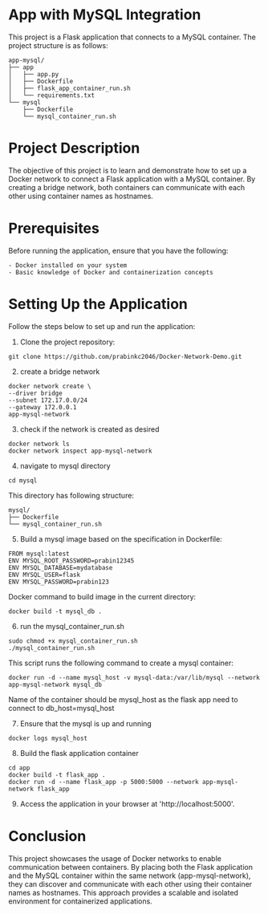 # App with MySQL Integration

This project is a Flask application that connects to a MySQL container. The project structure is as follows:

```
app-mysql/
├── app
│   ├── app.py
│   ├── Dockerfile
│   ├── flask_app_container_run.sh
│   └── requirements.txt
└── mysql
    ├── Dockerfile
    └── mysql_container_run.sh

```

# Project Description

The objective of this project is to learn and demonstrate how to set up a Docker network to connect a Flask application with a MySQL container. By creating a bridge network, both containers can communicate with each other using container names as hostnames.

# Prerequisites

Before running the application, ensure that you have the following:

	- Docker installed on your system
	- Basic knowledge of Docker and containerization concepts

# Setting Up the Application

Follow the steps below to set up and run the application:

1. Clone the project repository:

```
git clone https://github.com/prabinkc2046/Docker-Network-Demo.git
```

2. create a bridge network

```
docker network create \
--driver bridge
--subnet 172.17.0.0/24
--gateway 172.0.0.1
app-mysql-network
```

3. check if the network is created as desired

```
docker network ls 
docker network inspect app-mysql-network
```

4. navigate to mysql directory

```
cd mysql
```

This directory has following structure:

```
mysql/
├── Dockerfile
└── mysql_container_run.sh
```
5. Build a mysql image based on the specification in Dockerfile:

```
FROM mysql:latest
ENV MYSQL_ROOT_PASSWORD=prabin12345
ENV MYSQL_DATABASE=mydatabase
ENV MYSQL_USER=flask
ENV MYSQL_PASSWORD=prabin123
```
Docker command to build image in the current directory:

```
docker build -t mysql_db .
```

6. run the mysql_container_run.sh

```
sudo chmod +x mysql_container_run.sh
./mysql_container_run.sh
```

This script runs the following command to create a mysql container:

```
docker run -d --name mysql_host -v mysql-data:/var/lib/mysql --network app-mysql-network mysql_db
```

Name of the container should be mysql_host as the flask app need to connect to db_host=mysql_host

7. Ensure that the mysql is up and running

```
docker logs mysql_host
```

8. Build the flask application container

```
cd app
docker build -t flask_app .
docker run -d --name flask_app -p 5000:5000 --network app-mysql-network flask_app
```
9. Access the application in your browser at 'http://localhost:5000'.


# Conclusion

This project showcases the usage of Docker networks to enable communication between containers. By placing both the Flask application and the MySQL container within the same network (app-mysql-network), they can discover and communicate with each other using their container names as hostnames. This approach provides a scalable and isolated environment for containerized applications.


